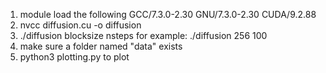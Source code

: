 1. module load the following
    GCC/7.3.0-2.30
    GNU/7.3.0-2.30
    CUDA/9.2.88
2. nvcc diffusion.cu -o diffusion
3. ./diffusion blocksize nsteps
    for example: ./diffusion 256 100
4. make sure a folder named "data" exists
5. python3 plotting.py to plot